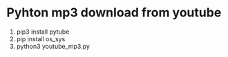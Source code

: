 # Pyhton mp3 download from youtube

1. pip3 install pytube
2. pip install os_sys
3. python3 youtube_mp3.py